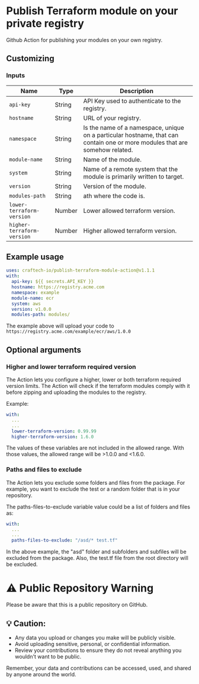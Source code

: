 # Publish Terraform module on your private registry
Github Action for publishing your modules on your own registry.

## Customizing
### Inputs

| Name                      | Type   | Description                                                                                                                  |
|---------------------------|--------|------------------------------------------------------------------------------------------------------------------------------|
| `api-key`                 | String | API Key used to authenticate to the registry.                                                                                |
| `hostname`                | String | URL of your registry.                                                                                                        |
| `namespace`               | String | Is the name of a namespace, unique on a particular hostname, that can contain one or more modules that are somehow related.  |
| `module-name`             | String | Name of the module.                                                                                                          |
| `system`                  | String | Name of a remote system that the module is primarily written to target.                                                       |
| `version`                 | String | Version of the module.                                                                                                       |
| `modules-path`            | String | ath where the code is.                                                                                                       |
| `lower-terraform-version` | Number | Lower allowed terraform version.                                                                                                      |
| `higher-terraform-version`| Number | Higher allowed terraform version.                                                                                                      |

## Example usage
```yaml
uses: craftech-io/publish-terraform-module-action@v1.1.1
with:
  api-key: ${{ secrets.API_KEY }}
  hostname: https://registry.acme.com
  namespace: example
  module-name: ecr
  system: aws
  version: v1.0.0
  modules-path: modules/
```
The example above will upload your code to `https://registry.acme.com/example/ecr/aws/1.0.0`

## Optional arguments

### Higher and lower terraform required version
The Action lets you configure a higher, lower or both terraform required version limits. The Action will check if the terraform modules comply with it before zipping and uploading the modules to the registry.

Example: 
```yaml
with:
  ... 
  ...
  lower-terraform-version: 0.99.99
  higher-terraform-version: 1.6.0
```
The values of these variables are not included in the allowed range. With those values, the allowed range will be >1.0.0 and <1.6.0.

### Paths and files to exclude

The Action lets you exclude some folders and files from the package. For example, you want to exclude the test or a random folder that is in your repository.

The paths-files-to-exclude variable value could be a list of folders and files as:

```yaml
with:
  ... 
  ...
  paths-files-to-exclude: "/asd/* test.tf"

```
In the above example, the "asd" folder and subfolders and subfiles will be excluded from the package. Also, the test.tf file from the root directory will be excluded.

# :warning: Public Repository Warning

Please be aware that this is a public repository on GitHub.

## :bulb: Caution:

- Any data you upload or changes you make will be publicly visible.
- Avoid uploading sensitive, personal, or confidential information.
- Review your contributions to ensure they do not reveal anything you wouldn't want to be public.

Remember, your data and contributions can be accessed, used, and shared by anyone around the world.
